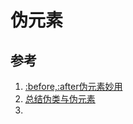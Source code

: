 # 伪元素
>




## 参考
1. [:before,:after伪元素妙用](http://www.alloyteam.com/2015/04/beforeafter%E4%BC%AA%E5%85%83%E7%B4%A0%E5%A6%99%E7%94%A8/)  
2. [总结伪类与伪元素](http://www.alloyteam.com/2016/05/summary-of-pseudo-classes-and-pseudo-elements/)  
3. 